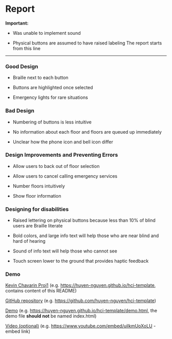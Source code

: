 # Report 

**Important:**

- Was unable to implement sound

- Physical buttons are assumed to have raised labeling
The report starts from this line

---

### Good Design
- Braille next to each button

- Buttons are highlighted once selected

- Emergency lights for rare situations

### Bad Design
- Numbering of buttons is less intuitive

- No information about each floor and floors are queued up immediately

- Unclear how the phone icon and bell icon differ

### Design Improvements and Preventing Errors

- Allow users to back out of floor selection

- Allow users to cancel calling emergency services

- Number floors intuitively

- Show floor information

### Designing for disabilities

- Raised lettering on physical buttons because less than 10% of blind users are Braille literate

- Bold colors, and large info text will help those who are near blind and hard of hearing

- Sound of info text will help those who cannot see 

- Touch screen lower to the ground that provides haptic feedback

### Demo
[Kevin Chavarin Proj1](https://huyen-nguyen.github.io/hci-template) (e.g. https://huyen-nguyen.github.io/hci-template, contains content of this README)

[GitHub repository](https://github.com/huyen-nguyen/hci-template) (e.g. https://github.com/huyen-nguyen/hci-template)

[Demo](https://huyen-nguyen.github.io/hci-template/demo.html) (e.g. https://huyen-nguyen.github.io/hci-template/demo.html, the demo file **should not** be named index.html)

[Video (optional)](https://www.youtube.com/embed/uilkmUoXoLU) (e.g. https://www.youtube.com/embed/uilkmUoXoLU - embed link)

